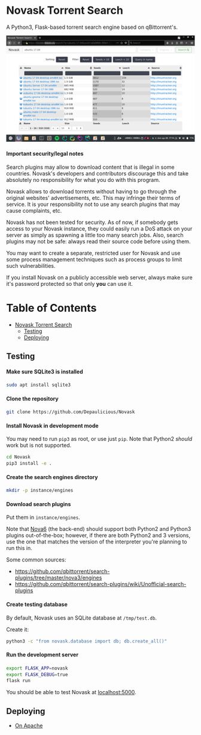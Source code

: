# Novask Torrent Search

A Python3, Flask-based torrent search engine based on qBittorrent's.

![Screenshot](screenshot.png)

#### Important security/legal notes

Search plugins may allow to download content that is illegal in some countries. Novask's developers and contributors discourage this and take absolutely no responsibility for what you do with this program.

Novask allows to download torrents without having to go through the original websites' advertisements, etc.
This may infringe their terms of service. It is your responsibility not to use any search plugins that may cause complaints, etc.

Novask has not been tested for security. As of now, if somebody gets access to your Novask instance, they could easily run a DoS attack on your server as simply as spawning a little too many search jobs. Also, search plugins may not be safe: always read their source code before using them.

You may want to create a separate, restricted user for Novask and use some process management techniques such as process groups to limit such vulnerabilities.

If you install Novask on a publicly accessible web server, always make sure it's password protected so that only **you** can use it.


Table of Contents
=================

   * [Novask Torrent Search](#novask-torrent-search)
      * [Testing](#testing)
      * [Deploying](#deploying)


## Testing

#### Make sure SQLite3 is installed

```sh
sudo apt install sqlite3
```

#### Clone the repository

```sh
git clone https://github.com/Depaulicious/Novask
```

#### Install Novask in development mode
You may need to run `pip3` as root, or use just `pip`. Note that Python2 *should* work but is not supported.

```sh
cd Novask
pip3 install -e .
```

#### Create the search engines directory

```sh
mkdir -p instance/engines
```

#### Download search plugins
Put them in `instance/engines`.

Note that [Nova6](https://github.com/Depaulicious/Nova6) (the back-end) should support both Python2 and Python3 plugins out-of-the-box; however, if there are both Python2 and 3 versions, use the one that matches the version of the interpreter you're planning to run this in.

Some common sources:

- https://github.com/qbittorrent/search-plugins/tree/master/nova3/engines
- https://github.com/qbittorrent/search-plugins/wiki/Unofficial-search-plugins

#### Create testing database

By default, Novask uses an SQLite database at `/tmp/test.db`.

Create it:

```sh
python3 -c "from novask.database import db; db.create_all()"
``` 

#### Run the development server

```sh
export FLASK_APP=novask
export FLASK_DEBUG=true
flask run
```

You should be able to test Novask at [localhost:5000](http://localhost:5000).

## Deploying

- [On Apache](https://github.com/Depaulicious/Novask/wiki/Deploy-with-Apache)